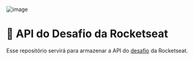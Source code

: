 ![image](https://user-images.githubusercontent.com/40845824/121069742-3accdb00-c7a4-11eb-87d0-3dc47e433762.png)

# 🚀 API do Desafio da Rocketseat

Esse repositório servirá para armazenar a API do [desafio](https://github.com/rocketseat/frontend-challenge) da Rocketseat.
